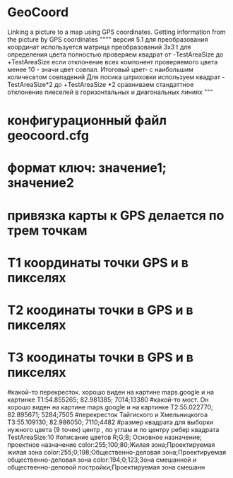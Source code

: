 # GeoCoord
Linking a picture to a map using GPS coordinates. Getting  information from the picture by GPS coordinates
""""
версия 5.1
для преобразования координат используется матрица преобразований 3х3  t
для определения цвета полностью проверяем квадрат от -TestAreaSize до +TestAreaSize
если отклонение всех компонент проверяемого цвета менее 10 - значи цвет совпал. Итоговый цвет- с наибольшим количесвтом 
совпадений
Для посика штриховки используем квадрат -TestAreaSize*2 до +TestAreaSize *2
сравниваем стандаттное отклонение пиеселей в горизонтальных и диагональных линиях
"""
# конфигурационный файл geocoord.cfg
# формат ключ: значение1; значение2 
# привязка карты к GPS делается по трем точкам
# T1 координаты точки GPS и в пикселях
# T2 коодинаты точки в GPS и в пикселях
# T3 коодинаты точки в GPS и в пикселях
#какой-то перекресток. хорошо виден на картине maps.google и на картинке 
T1:54.855265; 82.981385; 7014;13380
#какой-то мост. Он хорошо виден на картине maps.google и на картинке
T2:55.022770; 82.895671; 5284;7505
#перекресток Тайгиского и Хмельницкогоа 
T3:55.109130; 82.986050; 7110;4482
#размер квадрата  для выборки нужного цвета (9 точек) центр , по углам и по центру ребер квадрата
TestAreaSize:10
#описание цветов R;G;B; Основное назначение; проектное назначение
color:255;100;80;Жилая зона;Проектируемая жилая зона
color:255;0;198;Общественно-деловая зона;Проектируемая общественно-деловая зона
color:194;0;123;Зона смешанной и общественно-деловой постройки;Проектируемая  зона смешанн
